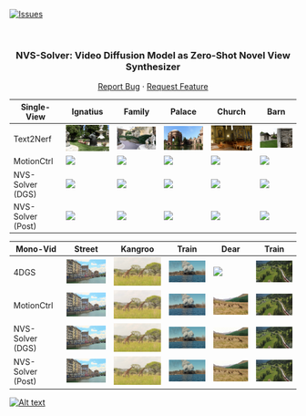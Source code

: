 <!-- Improved compatibility of back to top link: See: https://github.com/ZHU-Zhiyu/NVS_Solver/pull/73 -->
<a name="readme-top"></a>

[![Issues][issues-shield]][issues-url]
<!-- [![MIT License][license-shield]][license-url] -->
<!-- [![MyHomePage][linkedin-shield]][linkedin-url] -->

<!-- PROJECT LOGO -->
<br />
<div align="center">

  <h3 align="center">NVS-Solver: Video Diffusion Model as Zero-Shot Novel View Synthesizer</h3>
  <p align="center">
    <a href="https://github.com/ZHU-Zhiyu/NVS_Solver/issues">Report Bug</a>
    ·
    <a href="https://github.com/ZHU-Zhiyu/NVS_Solver/issues">Request Feature</a>
  </p>
</div>


| Single-View       | Ignatius                                | Family                                | Palace                                | Church                                | Barn                                |
|----------------|----------------|----------------|----------------|----------------|----------------|
| Text2Nerf | <img src='./Assests/Single/text2nerf_gif/ignatius.gif' width='200'> | <img src='./Assests/Single/text2nerf_gif/family.gif' width='200'> | <img src='./Assests/Single/text2nerf_gif/palace.gif' width='200'> | <img src='./Assests/Single/text2nerf_gif/church.gif' width='200'> | <img src='./Assests/Single/text2nerf_gif/barn.gif' width='200'> |
| MotionCtrl| <img src='./Assests/Single/motionctrl_gif/ignatius.gif' width='200'> | <img src='./Assests/Single/motionctrl_gif/family.gif' width='200'> | <img src='./Assests/Single/motionctrl_gif/palace.gif' width='200'> | <img src='./Assests/Single/motionctrl_gif/church.gif' width='200'> | <img src='./Assests/Single/motionctrl_gif/barn.gif' width='200'> |
| NVS-Solver (DGS)  | <img src='./Assests/Single/Ours_DGS_gif/ignatius.gif' width='200'> | <img src='./Assests/Single/Ours_DGS_gif/family.gif' width='200'> | <img src='./Assests/Single/Ours_DGS_gif/palace.gif' width='200'> | <img src='./Assests/Single/Ours_DGS_gif/church.gif' width='200'> | <img src='./Assests/Single/Ours_DGS_gif/barn.gif' width='200'> |
| NVS-Solver (Post) | <img src='./Assests/Single/Ours_gif/ignatius.gif' width='200'> | <img src='./Assests/Single/Ours_gif/family.gif' width='200'> | <img src='./Assests/Single/Ours_gif/palace.gif' width='200'> | <img src='./Assests/Single/Ours_gif/church.gif' width='200'> | <img src='./Assests/Single/Ours_gif/barn.gif' width='200'> |



| Mono-Vid       | Street                               | Kangroo                                | Train                                | Dear                                | Train                                |
|----------------|----------------|----------------|----------------|----------------|----------------|
| 4DGS | <img src='./Assests/dynamic/4dgs_gif/street_1.gif' width='200'> | <img src='./Assests/dynamic/4dgs_gif/kangroo2_1.gif' width='200'> | <img src='./Assests/dynamic/4dgs_gif/train3.gif' width='200'> | <img src='./Assests/dynamic/4dgs_gif/XX' width='200'> | <img src='./Assests/dynamic/4dgs_gif/train5_2.gif' width='200'> |
| MotionCtrl| <img src='./Assests/dynamic/MotionCtrl_gif/street_R1.gif' width='200'> | <img src='./Assests/dynamic/MotionCtrl_gif/kangroo_R1.gif' width='200'> | <img src='./Assests/dynamic/MotionCtrl_gif/Motion_ctrl_train3_R1.gif' width='200'> | <img src='./Assests/dynamic/MotionCtrl_gif/deer_R1.gif' width='200'> | <img src='./Assests/dynamic/MotionCtrl_gif/Motion_ctrltrain5_R2.gif' width='200'> |
| NVS-Solver (DGS)  | <img src='./Assests/dynamic/Ours_DGS_gif/street1.gif' width='200'> | <img src='./Assests/dynamic/Ours_DGS_gif/kanroo1.gif' width='200'> | <img src='./Assests/dynamic/Ours_DGS_gif/DGS_train31.gif' width='200'> | <img src='./Assests/dynamic/Ours_DGS_gif/deer1.gif' width='200'> | <img src='./Assests/dynamic/Ours_DGS_gif/DGS_train52.gif' width='200'> |
| NVS-Solver (Post) | <img src='./Assests/dynamic/Ours_gif/street1.gif' width='200'> | <img src='./Assests/dynamic/Ours_gif/kangroo1.gif' width='200'> | <img src='./Assests/dynamic/Ours_gif/Ours_train31.gif' width='200'> | <img src='./Assests/dynamic/Ours_gif/deer1.gif' width='200'> | <img src='./Assests/dynamic/Ours_gif/Ours_train52.gif' width='200'> |

[![Alt text](https://img.youtube.com/vi/KLnj7ch6big/0.jpg)](https://www.youtube.com/watch?v=KLnj7ch6big)

[contributors-shield]: https://img.shields.io/github/contributors/ZHU-Zhiyu/NVS_Solver.svg?style=for-the-badge
[contributors-url]: https://github.com/ZHU-Zhiyu/NVS_Solver/graphs/contributors
[forks-shield]: https://img.shields.io/github/forks/ZHU-Zhiyu/NVS_Solver.svg?style=for-the-badge
[forks-url]: https://github.com/ZHU-Zhiyu/NVS_Solver/network/members
[stars-shield]: https://img.shields.io/github/stars/ZHU-Zhiyu/NVS_Solver.svg?style=for-the-badge
[stars-url]: https://github.com/ZHU-Zhiyu/NVS_Solver/stargazers
[issues-shield]: https://img.shields.io/github/issues/ZHU-Zhiyu/NVS_Solver.svg?style=for-the-badge
[issues-url]: https://github.com/ZHU-Zhiyu/NVS_Solver/issues
[license-shield]: https://img.shields.io/github/license/ZHU-Zhiyu/NVS_Solver.svg?style=for-the-badge
[license-url]: https://github.com/ZHU-Zhiyu/NVS_Solver/blob/master/LICENSE.txt
